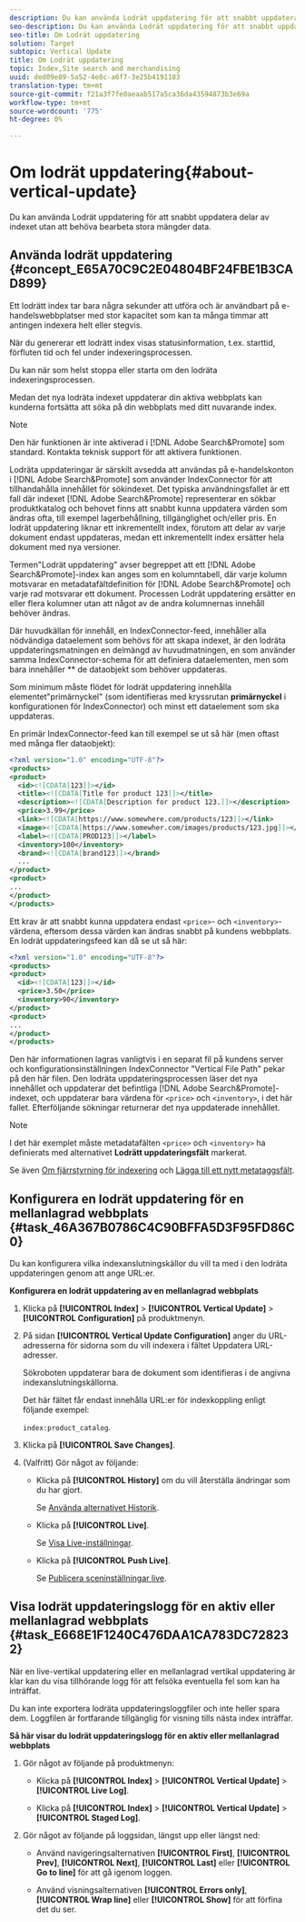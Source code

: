 ```yaml
---
description: Du kan använda Lodrät uppdatering för att snabbt uppdatera delar av indexet utan att behöva bearbeta stora mängder data.
seo-description: Du kan använda Lodrät uppdatering för att snabbt uppdatera delar av indexet utan att behöva bearbeta stora mängder data.
seo-title: Om Lodrät uppdatering
solution: Target
subtopic: Vertical Update
title: Om Lodrät uppdatering
topic: Index,Site search and merchandising
uuid: ded09e89-5a52-4e8c-a6f7-3e25b4191183
translation-type: tm+mt
source-git-commit: f21a3f7fe0aeaab517a5ca36da43594873b3e69a
workflow-type: tm+mt
source-wordcount: '775'
ht-degree: 0%

---
```



# Om lodrät uppdatering{#about-vertical-update}

Du kan använda Lodrät uppdatering för att snabbt uppdatera delar av indexet utan att behöva bearbeta stora mängder data.

## Använda lodrät uppdatering {#concept_E65A70C9C2E04804BF24FBE1B3CAD899}

Ett lodrätt index tar bara några sekunder att utföra och är användbart på e-handelswebbplatser med stor kapacitet som kan ta många timmar att antingen indexera helt eller stegvis.

När du genererar ett lodrätt index visas statusinformation, t.ex. starttid, förfluten tid och fel under indexeringsprocessen.

Du kan när som helst stoppa eller starta om den lodräta indexeringsprocessen.

Medan det nya lodräta indexet uppdaterar din aktiva webbplats kan kunderna fortsätta att söka på din webbplats med ditt nuvarande index.

>[!NOTE]
>
>Den här funktionen är inte aktiverad i [!DNL Adobe Search&Promote] som standard. Kontakta teknisk support för att aktivera funktionen.

Lodräta uppdateringar är särskilt avsedda att användas på e-handelskonton i [!DNL Adobe Search&Promote] som använder IndexConnector för att tillhandahålla innehållet för sökindexet. Det typiska användningsfallet är ett fall där indexet [!DNL Adobe Search&Promote] representerar en sökbar produktkatalog och behovet finns att snabbt kunna uppdatera värden som ändras ofta, till exempel lagerbehållning, tillgänglighet och/eller pris. En lodrät uppdatering liknar ett inkrementellt index, förutom att delar av varje dokument endast uppdateras, medan ett inkrementellt index ersätter hela dokument med nya versioner.

Termen&quot;Lodrät uppdatering&quot; avser begreppet att ett [!DNL Adobe Search&Promote]-index kan anges som en kolumntabell, där varje kolumn motsvarar en metadatafältdefinition för [!DNL Adobe Search&Promote] och varje rad motsvarar ett dokument. Processen Lodrät uppdatering ersätter en eller flera kolumner utan att något av de andra kolumnernas innehåll behöver ändras.

Där huvudkällan för innehåll, en IndexConnector-feed, innehåller alla nödvändiga dataelement som behövs för att skapa indexet, är den lodräta uppdateringsmatningen en delmängd av huvudmatningen, en som använder samma IndexConnector-schema för att definiera dataelementen, men som bara innehåller ** de dataobjekt som behöver uppdateras.

Som minimum måste flödet för lodrät uppdatering innehålla elementet&quot;primärnyckel&quot; (som identifieras med kryssrutan **primärnyckel** i konfigurationen för IndexConnector) och minst ett dataelement som ska uppdateras.

En primär IndexConnector-feed kan till exempel se ut så här (men oftast med många fler dataobjekt):

```xml
<?xml version="1.0" encoding="UTF-8"?>
<products>
<product>
  <id><![CDATA[123]]></id>
  <title><![CDATA[Title for product 123]]></title>
  <description><![CDATA[Description for product 123.]]></description>
  <price>3.99</price>
  <link><![CDATA[https://www.somewhere.com/products/123]]></link>
  <image><![CDATA[https://www.somewher.com/images/products/123.jpg]]></image>
  <label><![CDATA[PROD123]]></label>
  <inventory>100</inventory>
  <brand><![CDATA[brand123]]></brand>
  ...
</product>
<product>
...
</product>
</products>
```

Ett krav är att snabbt kunna uppdatera endast `<price>`- och `<inventory>`-värdena, eftersom dessa värden kan ändras snabbt på kundens webbplats. En lodrät uppdateringsfeed kan då se ut så här:

```xml
<?xml version="1.0" encoding="UTF-8"?>
<products>
<product>
  <id><![CDATA[123]]></id>
  <price>3.50</price>
  <inventory>90</inventory>
</product>
<product>
...
</product>
</products>
```

Den här informationen lagras vanligtvis i en separat fil på kundens server och konfigurationsinställningen IndexConnector &quot;Vertical File Path&quot; pekar på den här filen. Den lodräta uppdateringsprocessen läser det nya innehållet och uppdaterar det befintliga [!DNL Adobe Search&Promote]-indexet, och uppdaterar bara värdena för `<price>` och `<inventory>`, i det här fallet. Efterföljande sökningar returnerar det nya uppdaterade innehållet.

>[!NOTE]
I det här exemplet måste metadatafälten `<price>` och `<inventory>` ha definierats med alternativet **Lodrätt uppdateringsfält** markerat.

Se även [Om fjärrstyrning för indexering](../c-about-index-menu/c-about-remote-control-for-indexing.md#concept_C79B322190E84106A434E5C6D4A4118F) och [Lägga till ett nytt metataggsfält](../c-about-settings-menu/c-about-metadata-menu.md#task_6DF188C0FC7F4831A4444CA9AFA615E5).

## Konfigurera en lodrät uppdatering för en mellanlagrad webbplats {#task_46A367B0786C4C90BFFA5D3F95FD86C0}

Du kan konfigurera vilka indexanslutningskällor du vill ta med i den lodräta uppdateringen genom att ange URL:er.

**Konfigurera en lodrät uppdatering av en mellanlagrad webbplats**

1. Klicka på **[!UICONTROL Index]** > **[!UICONTROL Vertical Update]** > **[!UICONTROL Configuration]** på produktmenyn.
1. På sidan **[!UICONTROL Vertical Update Configuration]** anger du URL-adresserna för sidorna som du vill indexera i fältet Uppdatera URL-adresser.

   Sökroboten uppdaterar bara de dokument som identifieras i de angivna indexanslutningskällorna.

   Det här fältet får endast innehålla URL:er för indexkoppling enligt följande exempel:

   `index:product_catalog`.
1. Klicka på **[!UICONTROL Save Changes]**.
1. (Valfritt) Gör något av följande:

   * Klicka på **[!UICONTROL History]** om du vill återställa ändringar som du har gjort.

      Se [Använda alternativet Historik](../t-using-the-history-option.md#task_70DD3F87A67242BBBD2CB27156F43002).

   * Klicka på **[!UICONTROL Live]**.

      Se [Visa Live-inställningar](../c-about-staging.md#task_401A0EBDB5DB4D4CA933CBA7BECDC10F).

   * Klicka på **[!UICONTROL Push Live]**.

      Se [Publicera sceninställningar live](../c-about-staging.md#task_44306783B4C0408AAA58B471DAF2D9A4).

## Visa lodrät uppdateringslogg för en aktiv eller mellanlagrad webbplats {#task_E668E1F1240C476DAA1CA783DC728232}

När en live-vertikal uppdatering eller en mellanlagrad vertikal uppdatering är klar kan du visa tillhörande logg för att felsöka eventuella fel som kan ha inträffat.

Du kan inte exportera lodräta uppdateringsloggfiler och inte heller spara dem. Loggfilen är fortfarande tillgänglig för visning tills nästa index inträffar.

**Så här visar du lodrät uppdateringslogg för en aktiv eller mellanlagrad webbplats**

1. Gör något av följande på produktmenyn:

   * Klicka på **[!UICONTROL Index]** > **[!UICONTROL Vertical Update]** > **[!UICONTROL Live Log]**.

   * Klicka på **[!UICONTROL Index]** > **[!UICONTROL Vertical Update]** > **[!UICONTROL Staged Log]**.

1. Gör något av följande på loggsidan, längst upp eller längst ned:

   * Använd navigeringsalternativen **[!UICONTROL First]**, **[!UICONTROL Prev]**, **[!UICONTROL Next]**, **[!UICONTROL Last]** eller **[!UICONTROL Go to line]** för att gå igenom loggen.

   * Använd visningsalternativen **[!UICONTROL Errors only]**, **[!UICONTROL Wrap line]** eller **[!UICONTROL Show]** för att förfina det du ser.

